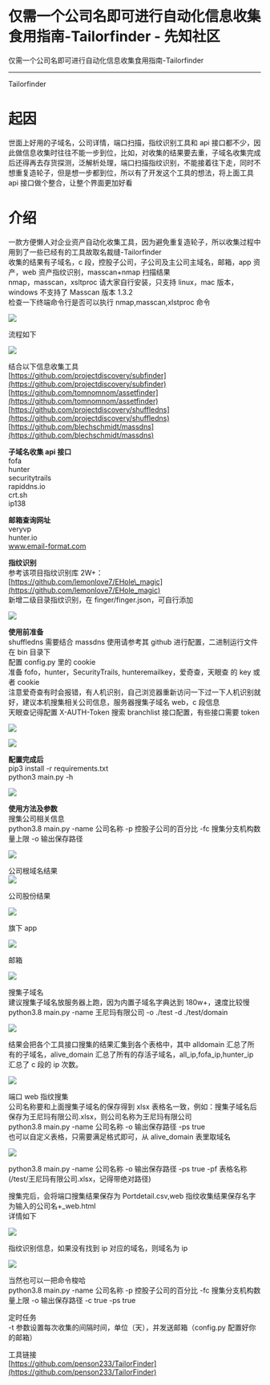 

# 仅需一个公司名即可进行自动化信息收集食用指南-Tailorfinder - 先知社区

仅需一个公司名即可进行自动化信息收集食用指南-Tailorfinder

- - -

Tailorfinder

# 起因

世面上好用的子域名，公司详情，端口扫描，指纹识别工具和 api 接口都不少，因此做信息收集时往往不能一步到位，比如，对收集的结果要去重，子域名收集完成后还得再去存货探测，泛解析处理，端口扫描指纹识别，不能接着往下走，同时不想重复造轮子，但是想一步都到位，所以有了开发这个工具的想法，将上面工具 api 接口做个整合，让整个界面更加好看

# 介绍

一款方便懒人对企业资产自动化收集工具，因为避免重复造轮子，所以收集过程中用到了一些已经有的工具故取名裁缝-Tailorfinder  
收集的结果有子域名，c 段，控股子公司，子公司及主公司主域名，邮箱，app 资产，web 资产指纹识别，masscan+nmap 扫描结果  
nmap，masscan，xsltproc 请大家自行安装，只支持 linux，mac 版本，windows 不支持了 Masscan 版本 1.3.2  
检查一下终端命令行是否可以执行 nmap,masscan,xlstproc 命令

[![](assets/1708509007-c9f576b1621a488e8e5eec591e2f4ee8.png)](https://xzfile.aliyuncs.com/media/upload/picture/20240220172758-55f1c740-cfd2-1.png)

流程如下

[![](assets/1708509007-89dfc25d0f417bbc1431717d7ca9d5b3.png)](https://xzfile.aliyuncs.com/media/upload/picture/20240221112316-8d62d26e-d068-1.png)

结合以下信息收集工具  
[https://github.com/projectdiscovery/subfinder](https://github.com/projectdiscovery/subfinder)  
[https://github.com/tomnomnom/assetfinder](https://github.com/tomnomnom/assetfinder)  
[https://github.com/projectdiscovery/shuffledns](https://github.com/projectdiscovery/shuffledns)  
[https://github.com/blechschmidt/massdns](https://github.com/blechschmidt/massdns)

**子域名收集 api 接口**  
fofa  
hunter  
securitytrails  
rapiddns.io  
crt.sh  
ip138

**邮箱查询网址**  
veryvp  
hunter.io  
www.email-format.com

**指纹识别**  
参考该项目指纹识别库 2W+：  
[https://github.com/lemonlove7/EHole\_magic](https://github.com/lemonlove7/EHole_magic)  
新增二级目录指纹识别，在 finger/finger.json，可自行添加

[![](assets/1708509007-0447c4fba7c35f187aa19881de5b4be7.png)](https://xzfile.aliyuncs.com/media/upload/picture/20240220172824-65765118-cfd2-1.png)

**使用前准备**  
shuffledns 需要结合 massdns 使用请参考其 github 进行配置，二进制运行文件在 bin 目录下  
配置 config.py 里的 cookie  
准备 fofo，hunter，SecurityTrails, hunteremailkey，爱奇查，天眼查 的 key 或者 cookie  
注意爱奇查有时会报错，有人机识别，自己浏览器重新访问一下过一下人机识别就好，建议本机搜集相关公司信息，服务器搜集子域名 web，c 段信息  
天眼查记得配置 X-AUTH-Token 搜索 branchlist 接口配置，有些接口需要 token

[![](assets/1708509007-58e5f711510d953d79f85ae05f1ae656.png)](https://xzfile.aliyuncs.com/media/upload/picture/20240220172829-6878d82c-cfd2-1.png)

[![](assets/1708509007-a9e2640a6931a0db65f41f08b75605d8.png)](https://xzfile.aliyuncs.com/media/upload/picture/20240220172833-6ab2af46-cfd2-1.png)

**配置完成后**  
pip3 install -r requirements.txt  
python3 main.py -h

[![](assets/1708509007-e3be06be3c6c3b20d6c08a20be32daa4.png)](https://xzfile.aliyuncs.com/media/upload/picture/20240220172841-6f8172a0-cfd2-1.png)

**使用方法及参数**  
搜集公司相关信息  
python3.8 main.py -name 公司名称 -p 控股子公司的百分比 -fc 搜集分支机构数量上限 -o 输出保存路径

[![](assets/1708509007-c4d4c523b5a100f6e74ed63ebb97a24a.png)](https://xzfile.aliyuncs.com/media/upload/picture/20240220172851-75a06812-cfd2-1.png)

公司根域名结果  
[![](assets/1708509007-db04212bd45c68ed6c508e63c715a632.png)](https://xzfile.aliyuncs.com/media/upload/picture/20240220172858-7957c536-cfd2-1.png)

公司股份结果

[![](assets/1708509007-7fd29e2373f1b5a91eed77c19c7d9064.png)](https://xzfile.aliyuncs.com/media/upload/picture/20240220172901-7b44b73c-cfd2-1.png)

旗下 app

[![](assets/1708509007-393653678504586a1b27778635f03284.png)](https://xzfile.aliyuncs.com/media/upload/picture/20240220172915-837dbec6-cfd2-1.png)

邮箱

[![](assets/1708509007-24501435d38e7644982a8b14421b244f.png)](https://xzfile.aliyuncs.com/media/upload/picture/20240220172933-8e707a3a-cfd2-1.png)

搜集子域名  
建议搜集子域名放服务器上跑，因为内置子域名字典达到 180w+，速度比较慢  
python3.8 main.py -name 王尼玛有限公司 -o ./test -d ./test/domain

[![](assets/1708509007-e3c4f356e156259301aa51f3b26a2d53.png)](https://xzfile.aliyuncs.com/media/upload/picture/20240220172938-913697ae-cfd2-1.png)

结果会把各个工具接口搜集的结果汇集到各个表格中，其中 alldomain 汇总了所有的子域名，alive\_domain 汇总了所有的存活子域名，all\_ip,fofa\_ip,hunter\_ip 汇总了 c 段的 ip 次数。

[![](assets/1708509007-249804494d31a4a7746dbeffb7f80628.png)](https://xzfile.aliyuncs.com/media/upload/picture/20240220172941-9373dd38-cfd2-1.png)

端口 web 指纹搜集  
公司名称要和上面搜集子域名的保存得到 xlsx 表格名一致，例如：搜集子域名后保存为王尼玛有限公司.xlsx，则公司名称为王尼玛有限公司  
python3.8 main.py -name 公司名称 -o 输出保存路径 -ps true  
也可以自定义表格，只需要满足格式即可，从 alive\_domain 表里取域名

[![](assets/1708509007-c67a54b2f7e3553469a71dafbc3bd1f0.png)](https://xzfile.aliyuncs.com/media/upload/picture/20240220172958-9d4f41ee-cfd2-1.png)

python3.8 main.py -name 公司名称 -o 输出保存路径 -ps true -pf 表格名称 (/test/王尼玛有限公司.xlsx，记得带绝对路径)

搜集完后，会将端口搜集结果保存为 Portdetail.csv,web 指纹收集结果保存名字为输入的公司名+\_web.html  
详情如下

[![](assets/1708509007-3ce69c87c440436ef6f2288f00d2d74b.png)](https://xzfile.aliyuncs.com/media/upload/picture/20240220173003-a06a68b8-cfd2-1.png)

指纹识别信息，如果没有找到 ip 对应的域名，则域名为 ip

[![](assets/1708509007-1bbfa3a3760c4560abb26daa50886aab.png)](https://xzfile.aliyuncs.com/media/upload/picture/20240220173012-a5e7d050-cfd2-1.png)

当然也可以一把命令梭哈  
python3.8 main.py -name 公司名称 -p 控股子公司的百分比 -fc 搜集分支机构数量上限 -o 输出保存路径 -c true -ps true

定时任务  
\-t 参数设置每次收集的间隔时间，单位（天），并发送邮箱（config.py 配置好你的邮箱）

工具链接  
[https://github.com/penson233/TailorFinder](https://github.com/penson233/TailorFinder)

